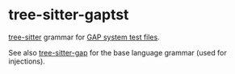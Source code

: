 tree-sitter-gaptst
==================

[tree-sitter](https://github.com/tree-sitter/tree-sitter) grammar for
[GAP system test files](https://docs.gap-system.org/doc/ref/chap7_mj.html#X801051CC86594630).

See also [tree-sitter-gap](https://github.com/reiniscirpons/tree-sitter-gap) for the base language grammar
(used for injections).
